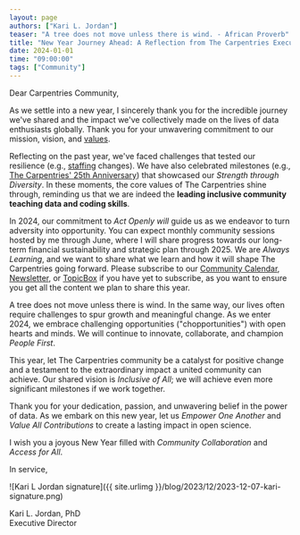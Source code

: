 ```yaml
---
layout: page
authors: ["Kari L. Jordan"]
teaser: "A tree does not move unless there is wind. - African Proverb"
title: "New Year Journey Ahead: A Reflection from The Carpentries Executive Director"
date: 2024-01-01
time: "09:00:00"
tags: ["Community"]
---
```

Dear Carpentries Community,

As we settle into a new year, I sincerely thank you for the incredible journey we've shared and the impact we've collectively made on the lives of data enthusiasts globally. Thank you for your unwavering commitment to our mission, vision, and [values](https://carpentries.org/values/). 

Reflecting on the past year, we've faced challenges that tested our resilience (e.g., [staffing](https://carpentries.org/blog/2023/12/saying-farewell-to-seven-carpentries-core-team-members/) changes). We have also celebrated milestones (e.g., [The Carpentries' 25th Anniversary](https://carpentries.org/posts-by-tags/#blog-tag-carpentries25)) that showcased our _Strength through Diversity_. In these moments, the core values of The Carpentries shine through, reminding us that we are indeed the __leading inclusive community teaching data and coding skills__.

In 2024, our commitment to _Act Openly will_ guide us as we endeavor to turn adversity into opportunity. You can expect monthly community sessions hosted by me through June, where I will share progress towards our long-term financial sustainability and strategic plan through 2025. We are _Always Learning_, and we want to share what we learn and how it will shape The Carpentries going forward. Please subscribe to our [Community Calendar](https://carpentries.org/community/#community-events), [Newsletter](https://carpentries.org/newsletter/), or [TopicBox](https://carpentries.topicbox.com/groups/discuss) if you have yet to subscribe, as you want to ensure you get all the content we plan to share this year.

A tree does not move unless there is wind. In the same way, our lives often require challenges to spur growth and meaningful change. As we enter 2024, we embrace challenging opportunities ("chopportunities") with open hearts and minds. We will continue to innovate, collaborate, and champion _People First_.

This year, let The Carpentries community be a catalyst for positive change and a testament to the extraordinary impact a united community can achieve. Our shared vision is _Inclusive of All_; we will achieve even more significant milestones if we work together.

Thank you for your dedication, passion, and unwavering belief in the power of data. As we embark on this new year, let us _Empower One Another_ and _Value All Contributions_ to create a lasting impact in open science.

I wish you a joyous New Year filled with _Community Collaboration_ and  _Access for All_.

In service,

![Kari L Jordan signature]({{ site.urlimg }}/blog/2023/12/2023-12-07-kari-signature.png)

Kari L. Jordan, PhD   
Executive Director


